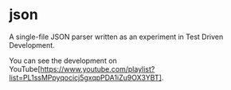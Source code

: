 # json

A single-file JSON parser written as an experiment in Test Driven Development.

You can see the development on YouTube[https://www.youtube.com/playlist?list=PL1ssMPpyqocicj5gxqpPDA1iZu9OX3YBT].
